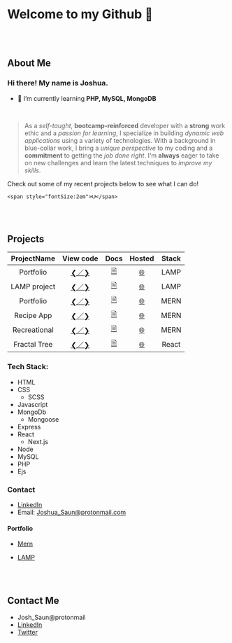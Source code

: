 <br><br>

#  Welcome to my Github 👋

<br><br>

## About Me

### Hi there! My name is Joshua.

- 🌱 I’m currently learning **PHP, MySQL, MongoDB**

<br>

> As a _self-taught_, **bootcamp-reinforced** developer with a **strong** work ethic and
> a _passion for learning_, I specialize in building _dynamic web applications_ using a
> variety of technologies. With a background in blue-collar work, I bring a _unique perspective_
> to my coding and a **commitment** to getting the _job done right_. I'm __**always**__ eager to take on
> new challenges and learn the latest techniques to _improve my skills_.
> <br>

Check out some of my recent projects below to see what I can do! 

```
<span style="fontSize:2em">⮋</span>
```

<br><br>

## Projects

| ProjectName  |                         View code                         |                                   Docs                                    |       Hosted       | Stack |
| :----------: | :-------------------------------------------------------: | :-----------------------------------------------------------------------: | :----------------: | :---: |
|  Portfolio   |                   <a href="#">❮／❯</a>                    |                             <a href="#">🗎</a>                             | <a href="#">🌐</a> | LAMP  |
| LAMP project |                   <a href="#">❮／❯</a>                    |                             <a href="#">🗎</a>                             | <a href="#">🌐</a> | LAMP  |
|  Portfolio   |                   <a href="#">❮／❯</a>                    |                             <a href="#">🗎</a>                             | <a href="#">🌐</a> | MERN  |
|  Recipe App  |  <a href="https://github.com/J-Saun/JCA_recipe">❮／❯</a>  | <a href="https://github.com/J-Saun/JCA_recipe/blob/master/README.md">🗎<a> | <a href="#">🌐</a> | MERN  |
| Recreational |  <a href="https://github.com/J-Saun/yelp_camp">❮／❯</a>   |        <a href="https://github.com/J-Saun/yelp_camp#readme">🗎</a>         | <a href="#">🌐</a> | MERN  |
| Fractal Tree | <a href="https://github.com/J-Saun/Fractal-Tree">❮／❯</a> |       <a href="https://github.com/J-Saun/Fractal-Tree#readme">🗎</a>       | <a href="#">🌐</a> | React |

### Tech Stack:
* HTML
* CSS
  * SCSS
* Javascript
* MongoDb
  * Mongoose
* Express
* React
  * Next.js
* Node
* MySQL
* PHP
* Ejs

### Contact

- [LinkedIn](linkedin.com)
- Email: Joshua_Saun@protonmail.com

#### Portfolio
 - [Mern](#)
 - [LAMP](#)

   <br><br>


## Contact Me
* Josh_Saun@protonmail
* [LinkedIn](https://www.linkedin.com/in/joshua-saunders-814699223?lipi=urn%3Ali%3Apage%3Ad_flagship3_profile_view_base_contact_details%3BG611BtSdTESPPPMmbf5yLA%3D%3D)
* [Twitter](https://www.google.com)
